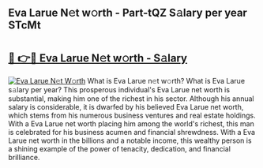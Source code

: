## Eva Larue N𝚎t w𝚘rth - Part-tQZ S𝚊lary per year STcMt

# <h2><a href="http://gc3x9oy.nevu.top/?p=Eva+Larue">🔗 👉🔴 Eva Larue N𝚎t w𝚘rth - S𝚊lary</a></h2>

[![Eva Larue N𝚎t W𝚘rth](https://i.imgur.com/Oavwk0R.jpeg)](http://gc3x9oy.nevu.top/?p=Eva+Larue)
What is Eva Larue n𝚎t w𝚘rth? What is Eva Larue s𝚊lary per year?
This prosperous individual's Eva Larue net worth is substantial, making him one of the richest in his sector. Although his annual salary is considerable, it is dwarfed by his believed Eva Larue net worth, which stems from his numerous business ventures and real estate holdings. With a Eva Larue net worth placing him among the world's richest, this man is celebrated for his business acumen and financial shrewdness. With a Eva Larue net worth in the billions and a notable income, this wealthy person is a shining example of the power of tenacity, dedication, and financial brilliance.
